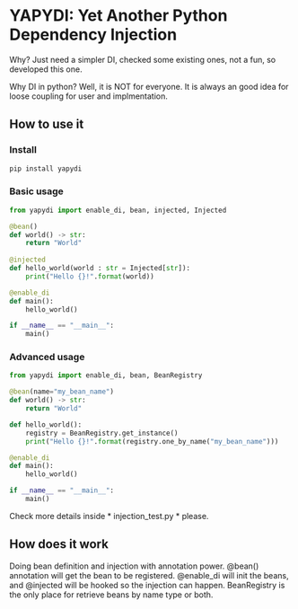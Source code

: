 # YAPYDI: Yet Another Python Dependency Injection

Why? Just need a simpler DI, checked some existing ones, not a fun, so developed this one.

Why DI in python? Well, it is NOT for everyone. It is always an good idea for loose coupling for
user and implmentation. 

## How to use it
### Install
```bash
pip install yapydi
```

### Basic usage
```python
from yapydi import enable_di, bean, injected, Injected

@bean()
def world() -> str:
    return "World"
    
@injected
def hello_world(world : str = Injected[str]):
    print("Hello {}!".format(world))

@enable_di
def main():
    hello_world()

if __name__ == "__main__":
    main()

```

### Advanced usage


```python
from yapydi import enable_di, bean, BeanRegistry

@bean(name="my_bean_name")
def world() -> str:
    return "World"

def hello_world():
    registry = BeanRegistry.get_instance()
    print("Hello {}!".format(registry.one_by_name("my_bean_name")))

@enable_di
def main():
    hello_world()

if __name__ == "__main__":
    main()
```

Check more details inside * injection_test.py * please.

## How does it work
Doing bean definition and injection with annotation power. @bean() annotation will get the bean to be registered. 
@enable_di will init the beans, and @injected will be hooked so the injection can happen. BeanRegistry is the only place
for retrieve beans by name type or both.



